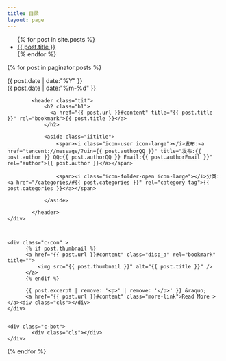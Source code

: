 ```yaml
---
title: 目录
layout: page
---
```



<ul>
  {% for post in site.posts %}
    <li>
      <a href="{{ post.url }}">{{ post.title }}</a>
    </li>
  {% endfor %}
</ul>




{% for post in paginator.posts %}



<article class="post_box" >
    <div class="c-top" >
            <div class="datetime">{{ post.date | date:"%Y" }}<br />{{ post.date | date:"%m-%d" }}</div> 

            <header class="tit">
                <h2 class="h1">
                  <a href="{{ post.url }}#content" title="{{ post.title }}" rel="bookmark">{{ post.title }}</a>
                </h2>

                <aside class="iititle">
                    <span><i class="icon-user icon-large"></i>发布:<a href="tencent://message/?uin={{ post.authorQQ }}" title="发布:{{ post.author }} QQ:{{ post.authorQQ }} Email:{{ post.authorEmail }}" rel="author">{{ post.author }}</a></span>

                    <span><i class="icon-folder-open icon-large"></i>分类:<a href="/categories/#{{ post.categories }}" rel="category tag">{{ post.categories }}</a></span>

                </aside>

            </header>
    </div>



    <div class="c-con" >  
          {% if post.thumbnail %}
          <a href="{{ post.url }}#content" class="disp_a" rel="bookmark" title="">  
              <img src="{{ post.thumbnail }}" alt="{{ post.title }}" />  
          </a>
          {% endif %}

          {{ post.excerpt | remove: '<p>' | remove: '</p>' }} &raquo;
          <a href="{{ post.url }}#content" class="more-link">Read More ></a><div class="cls"></div>
    </div>


    <div class="c-bot">
            <div class="cls"></div>
    </div>
</article>
{% endfor %}
